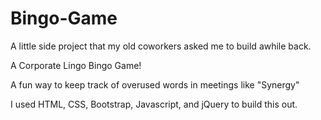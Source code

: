 # Bingo-Game

A little side project that my old coworkers asked me to build awhile back.

A Corporate Lingo Bingo Game!

A fun way to keep track of overused words in meetings like "Synergy"

I used HTML, CSS, Bootstrap, Javascript, and jQuery to build this out.